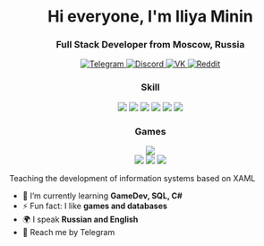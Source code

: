 <div id='header' align= "center">
    <h1>Hi everyone, I'm Iliya Minin  </h1>
    <h3>Full Stack Developer from Moscow, Russia</h3>
    <a href="https://t.me/Yorduam">
        <img src="https://img.shields.io/badge/Telegram-2CA5E0?style=for-the-badge&logo=telegram&logoColor=white" alt="Telegram">
    </a>
    <a href="https://discord.gg/7gGxJ4a2">
        <img src="https://img.shields.io/badge/Discord-7289DA?style=for-the-badge&logo=discord&logoColor=white" alt="Discord">
    </a>
    <a href="https://vk.com/yordu">
        <img src="https://img.shields.io/badge/вконтакте-%232E87FB.svg?&style=for-the-badge&logo=vk&logoColor=white" alt="VK">
    </a>
    <a href="https://www.reddit.com/user/Yordu">
        <img src="https://img.shields.io/badge/Reddit-FF4500?style=for-the-badge&logo=reddit&logoColor=white" alt="Reddit">
    </a>
    <h3>Skill</h3>
    <p>
        <img src="https://img.shields.io/badge/C%23-239120?style=for-the-badge&logo=c-sharp&logoColor=white">
        <img src="https://img.shields.io/badge/Python-3776AB?style=for-the-badge&logo=python&logoColor=white">
        <img src="https://img.shields.io/badge/Markdown-000000?style=for-the-badge&logo=markdown&logoColor=white">
        <img src="https://img.shields.io/badge/MySQL-00000F?style=for-the-badge&logo=mysql&logoColor=white">
        <img src="https://img.shields.io/badge/Unity-100000?style=for-the-badge&logo=unity&logoColor=white">
        <img src="https://img.shields.io/badge/Microsoft_Office-D83B01?style=for-the-badge&logo=microsoft-office&logoColor=white">
    </p>
    <h3>Games</h3>
    <a href="https://steamcommunity.com/id/Yordu/">
        <img src="https://img.shields.io/badge/Steam-000000?style=for-the-badge&logo=steam&logoColor=white">
    </a>
    <div id="stat" align="center">
        <img src="https://github-profile-summary-cards.vercel.app/api/cards/profile-details?username=Yorduam&theme=2077">
        <img src="https://github-profile-summary-cards.vercel.app/api/cards/most-commit-language?username=Yorduam&theme=2077">
        <img src="https://github-profile-summary-cards.vercel.app/api/cards/stats?username=Yorduam&theme=2077">
    </div>
</div>

Teaching the development of information systems based on XAML

- 🌱 I’m currently learning **GameDev, SQL, C#**
- ⚡ Fun fact: I like **games and databases**
- 🌍 I speak **Russian and English**
- :postbox: Reach me by Telegram
